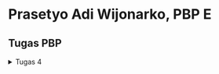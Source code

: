 # Prasetyo Adi Wijonarko, PBP E

## **Tugas PBP**
<details>
<summary>Tugas 4</summary>

Checklist untuk tugas ini adalah sebagai berikut.
- [X] Mengimplementasikan fungsi registrasi, login, dan logout untuk memungkinkan pengguna untuk mengakses aplikasi sebelumnya dengan lancar.
- [x] Membuat dua akun pengguna dengan masing-masing tiga dummy data menggunakan model yang telah dibuat pada aplikasi sebelumnya untuk 
      setiap akun di lokal.
- [x] Menghubungkan model `Item` dengan `User`.
- [x] Menampilkan detail informasi pengguna yang sedang logged in seperti username dan menerapkan `cookies` seperti `last login` 
      pada halaman utama aplikasi.
- [x] Menjawab beberapa pertanyaan berikut pada `README.md` pada root folder (silakan modifikasi `README.md` yang telah kamu 
      buat sebelumnya; tambahkan subjudul untuk setiap tugas).
	- [x]Apa itu Django `UserCreationForm`, dan jelaskan apa kelebihan dan kekurangannya?
	- [x] Apa perbedaan antara autentikasi dan otorisasi dalam konteks Django, dan mengapa keduanya penting?
	- [x] Apa itu _cookies_ dalam konteks aplikasi web, dan bagaimana Django menggunakan _cookies_ untuk mengelola data sesi pengguna?
   - [x] Apakah penggunaan cookies aman secara default dalam pengembangan web, atau apakah ada risiko potensial yang harus diwaspadai?
	- [x] Jelaskan bagaimana cara kamu mengimplementasikan checklist di	atas secara step-by-step (bukan hanya sekadar mengikuti tutorial).
- [X] Melakukan add-commit-push ke GitHub.
<br>
<hr>

### Mengimplementasikan fungsi registrasi, login, dan logout untuk memungkinkan pengguna untuk mengakses aplikasi sebleumnya dengan lancar
1. Membuat Fungsi dan Form Registrasi
   * Buka `views.py` pada subdirektori `main` dan buat fungsi `register ` yang menerima parameter request`, tambahkan kode berikut : 
   ```
   from django.shortcuts import redirect
   from django.contrib.auth.forms import UserCreationForm
   from django.contrib import messages  

   def register(request):
      form = UserCreationForm()

      if request.method == "POST":
         form = UserCreationForm(request.POST)
         if form.is_valid():
            form.save()
            messages.success(request, 'Your account has been successfully created!')
            return redirect('main:login')
      context = {'form':form}
      return render(request, 'register.html', context)
   ```

   * Buat berkas `register.html` pada `main/templates`, tambahkan kode berikut: 
   ```
   {% extends 'base.html' %}

   {% block meta %}
      <title>Register</title>
   {% endblock meta %}

   {% block content %}  

   <div class = "login">
      
      <h1>Register</h1>  

         <form method="POST" >  
               {% csrf_token %}  
               <table>  
                  {{ form.as_table }}  
                  <tr>  
                     <td></td>
                     <td><input type="submit" name="submit" value="Daftar"/></td>  
                  </tr>  
               </table>  
         </form>

      {% if messages %}  
         <ul>   
               {% for message in messages %}  
                  <li>{{ message }}</li>  
                  {% endfor %}  
         </ul>   
      {% endif %}

   </div>  

   {% endblock content %}
   ```

   * Buka `urls.py` dan tambahkan kode berikut:
    ```
    from main.views import register
    ```

    tambahkan _pathurl_

    ```
    path('register/', register, name='register'),
    ```
2. Membuat Fungsi Login
   * Buka `views.py` pada subdirektori `main` dan buatlah fungsi dengan nama `login_user` yang menerima parameter `request`. 
     Tambahkan kode berikut:
   ```
   from django.contrib.auth import authenticate, login

   def login_user(request):
    if request.method == 'POST':
        username = request.POST.get('username')
        password = request.POST.get('password')
        user = authenticate(request, username=username, password=password)
        if user is not None:
            login(request, user)
            return redirect('main:show_main')
        else:
            messages.info(request, 'Sorry, incorrect username or password. Please try again.')
    context = {}
    return render(request, 'login.html', context)
   ```
   * Buat berkas `login.html` pada `main/templates`, tambahkan kode berikut
   ```
   {% extends 'base.html' %}

   {% block meta %}
      <title>Login</title>
   {% endblock meta %}

   {% block content %}

   <div class = "login">

      <h1>Login</h1>

      <form method="POST" action="">
         {% csrf_token %}
         <table>
               <tr>
                  <td>Username: </td>
                  <td><input type="text" name="username" placeholder="Username" class="form-control"></td>
               </tr>
                     
               <tr>
                  <td>Password: </td>
                  <td><input type="password" name="password" placeholder="Password" class="form-control"></td>
               </tr>

               <tr>
                  <td></td>
                  <td><input class="btn login_btn" type="submit" value="Login"></td>
               </tr>
         </table>
      </form>

      {% if messages %}
         <ul>
               {% for message in messages %}
                  <li>{{ message }}</li>
               {% endfor %}
         </ul>
      {% endif %}     
         
      Don't have an account yet? <a href="{% url 'main:register' %}">Register Now</a>

   </div>

   {% endblock content %}
   ```

   * Buka `urls.py` tambahkan kode berikut
   ```
   from main.views import login_user
   ```

   Tambahkan _path url_
   ```
   path('login/', login_user, name='login'),
   ```

   3. Membuat funsi Logout 
   * Buka `views.py` pada subdirektori `main` dan buatlah fungsi dengan nama `logout_user` yang menerima parameter `request`. Tambahkan kode berikut:
   ```
   from django.contrib.auth import logout

   def logout_user(request):
    logout(request)
    return redirect('main:login')
   ```
   * Tambahkan kode berikut pada berkas `main.html` setelah _hyperlink tag_
   ```
   <a href="{% url 'main:logout' %}">
      <button>
         Logout
      </button>
   </a>
   ```

   * Buka `urls.py` tambahkan kode berikut
   ```
   from main.views import logout_user
   ```

   Tambahkan _path url_
   ```
   path('logout/', logout_user, name='logout'),
   ```
<br>
<hr>

### Membuat dua akun pengguna dengan masing-masing tiga dummy data menggunakan model yang telah dibuat pada aplikasi sebelumnya untuk setiap akun di lokal.
* Nnyalakan virtual environtment, lalu jalankan `python manage.py runserver` dan buka http://localhost:8000.
* Lakukan register, pada kasus ini saya menambahkan 2 dummy account yaitu 
dummy account 1
- name : Prasetyo_Adi
- pass : jasjustehsisri
- Item : 
     - Mangga - 5 - Mangga fresh dan segar	
     - Rujak - 20 - Rujak Segar
     - Ikan Kembung - 12 - Ikan kembung import

dummyaccount 2
username prezzmarket 2
- name : Ghoni
- pass : GhaniGhoni
- item : 
   - Pepaya - 11 - Pepaya Segar
   - Mangga - 21 - Mangga Segar
   - Ikan Lele - 15 - Ikan lele fresh
<br>
<hr>

### Menghubungkan model `Item` dengan `User`.
* Buka `models.py` pada subdirektori `main`, tambahkan kode:
   ```
   from django.contrib.auth.models import User
   ```

   Pada class Item tambahkan kode berikut
   ```
   user = models.ForeignKey(User, on_delete=models.CASCADE)
   ```
* Buka `views.py` pada subdirektori `main`, ubah `create_item`
   ```
   def create_item(request):
   item = ItemForm(request.POST or None)

   if form.is_valid() and request.method == "POST":
      item = form.save(commit=False)
      item.user = request.user
      item.save()
      return HttpResponseRedirect(reverse('main:show_main'))
   ...
   ```
* Ubah fungsi showmain
   ```
   def show_main(request):
      item = Item.objects.filter(user=request.user)

      context = {
        'name': request.user.username,
      ...
      }
   ```
* Nyalakan virtual environment, lakukan migrasi dengan menjalankan `python manage.py makemigrations`
* Jika muncul _error_, pilih `1` untuk menetapkan default value untuk field user pada semua row yang telah dibuat pada basis data.
* ketik `1` untuk menetapkan user dengan ID 1 (yang sudah kita buat sebelumnya) pada model yang sudah ada.
* Aplikasikan migrasi dengan melakukan `python manage.py migrate`
<br>
<hr>

### Menampilkan detail informasi pengguna yang sedang logged in seperti username dan menerapkan `cookies` seperti `last login` pada halaman utama aplikasi.
* Buka `views.py` tambahkan kode
```
import datetime
from django.http import HttpResponseRedirect
from django.urls import reverse
```
* Pada `login_user` ganti kode pada blok `if user is not None` menjadi berikut
```
...
if user is not None:
    login(request, user)
    response = HttpResponseRedirect(reverse("main:show_main")) 
    response.set_cookie('last_login', str(datetime.datetime.now()))
    return response
...
```
* Pada fungsi `show_main`, tambahkan kode berikut 
```
context = {
        'name': request.user.username,
        'class': 'PBP E', # Kelas PBP kamu
        'items': items,
        'last_login': request.COOKIES['last_login'],
    }
```
* Ubah fungsi `logout_user` menjadi 
```
def logout_user(request):
    logout(request)
    response = HttpResponseRedirect(reverse('main:login'))
    response.delete_cookie('last_login')
    return response
```
* Pada `main.html` tambahkan kode berikut diantara tabel dan tombol logout untuk menampilkan last login
```
...
<h5>Sesi terakhir login: {{ last_login }}</h5>
...
```
* Nyalakan virutal environment, jalankan server `python manage.py runserver`
* Untuk melihat data cookie `last_login`, klik kanan, klik _inspect element_, cari bagian _Application/Storage_. Klik bagian _Cookies_ 
   dan data _cookies_ akan tersedia
<br>
<hr>

### Apa itu Django `UserCreationForm`, dan jelaskan apa kelebihan dan kekurangannya?
UserCreationForm merupakan sebuah formulir bawan Django yang digunakan untuk memproses pendaftaran pengguna baru. Formulir ini memiliki tiga `field`, yaitu `username`, `password1`, dan `password2` (untuk konfirmasi password). Kelebihan dari UserCreationForm diantaranya mempermudah _developer_ untuk menngimplementasikan fitur register dengan cepat dan aman. Formulir ini juga menyediakan fitur bawaan seperti validasi dan enkripsi password secara otomatis. Kelemahannya adalah tampilan formulir ini standar, namun kelemahan ini masih bisa ditutupi dengan mengubah tampilannya secara ekstensif sesuai dengan desain yang kita inginkan
<br>
<hr>

### Apa perbedaan antara autentikasi dan otorisasi dalam konteks Django, dan mengapa keduanya penting?
Autentikasi merupakan proses yang digunakan untuk memverifikasi identitas seseorang (login). Otorisasi merupakan proses pengendalian hak akses terhadap sumber daya yang dilakukan setelah autentikasi. Perbedaannya, Autentikasi merupakan tahap sebelum otorisasi seperti mengecek kombinasi username dan password, jika sudah sesuai maka user tersebut sudah memiliki akses ke sebuah sumber daya tersebut (otorisasi).
<br>
<hr>

### Apa itu _cookies_ dalam konteks aplikasi web, dan bagaimana Django menggunakan _cookies_ untuk mengelola data sesi pengguna
Cookies adalah sejumlah kecil informasi yang dikirim oleh server web ke browser pengguna dan kemudian dikirim kembali oleh browser pada permintaan halaman selanjutnya. Informasi ini disimpan dalam bentuk teks di sisi klien (browser) dan digunakan untuk berbagai tujuan seperti autentikasi, pelacakan pengguna, pemeliharaan prefrensi pengguna. Django menggunakan cookie yang disebut "session id" untuk menyimpan kunci sesi di browser pengguna. Data sesi yang sebenarnya, seperti preferensi atau status login pengguna, disimpan di dalam database secara default. Namun, kita dapat mengonfigurasi Django untuk menyimpan data sesi di tempat lain seperti sistem berkas, cookie, atau cache.
<br>
<hr>

### Apakah penggunaan cookies aman secara default dalam pengembangan web, atau apakah ada risiko potensial yang harus diwaspadai?
Penggunaan cookies secara default dalam pengembangan web tidak dianggap sebagai risiko keamanan yang signifikan. Namun, risiko muncul seperti cross site scripting (XSS) dan Session Hijacking. Dalam serangan XSS, penyerang dapat menyisipkan skrip berbahaya ke halaman web yang akan di eksekusi pengguna dan dapat digunakan untuk mencuri informasi dari cookies. Dalam serangan session hijacking, cookie sesi dicuri oleh pihak lain, sehingga penyerang dapat mengakses sesi pengguna sah dan melakukan tindakan atas nama pengguna. 

<details>
<summary>Tugas 3</summary>

Checklist untuk tugas ini adalah sebagai berikut.
- [X] Membuat input `form` untuk menambahkan objek model pada app sebelumnya.
- [x] Tambahkan 5 fungsi `views` untuk melihat objek yang sudah ditambahkan dalam format HTML, XML, JSON, XML by ID, dan JSON by ID.
- [x] Membuat routing URL untuk masing-masing `views` yang telah ditambahkan pada poin 2.
- [x] Menjawab beberapa pertanyaan berikut pada README.md pada root folder.
	- [x] Apa perbedaan antara form POST dan form GET dalam Django?
	- [x] Apa perbedaan utama antara XML, JSON, dan HTML dalam konteks pengiriman data?
	- [x] Mengapa JSON sering digunakan dalam pertukaran data antara aplikasi web modern?
	- [x] Jelaskan bagaimana cara kamu mengimplementasikan checklist di	atas secara step-by-step (bukan hanya sekadar mengikuti tutorial).
- [X] Mengakses kelima URL di poin 2 menggunakan Postman, membuat screenshot dari hasil akses URL pada Postman, dan menambahkannya ke dalam `README.md.`
- [X] Melakukan add-commit-push ke GitHub.

### Membuat input `form` untuk menambahkan objek model pada app sebelumnya.
1. sebelum membuat form, kita perlu membuat kerangka views dari situs web kita. berikut ini adalah caranya 
 * membuat folder `templates` pada root folder, buat berkas `base.html` dan isi dengan kode berikut
   ```
   {% load static %}
      <!DOCTYPE html>
      <html lang="en">
         <head>
            <meta charset="UTF-8" />
            <meta
                  name="viewport"
                  content="width=device-width, initial-scale=1.0"
            />
            {% block meta %}
            {% endblock meta %}
         </head>

         <body>
            {% block content %}
            {% endblock content %}
         </body>
      </html>

* pada variabel `TEMPLATES` pada `settings.py` dalam direktori `prezzmarket` tambahkan kode berikut 
   ```...
   TEMPLATES = [
      {
         'BACKEND': 'django.template.backends.django.DjangoTemplates',
         'DIRS': [BASE_DIR / 'templates'], # Tambahkan kode ini
         'APP_DIRS': True,
         ...
      }
   ]
   ...

kode tersebut berguna untuk mendeteksi `base.html` sebagai berkas template
 * buka berkas `main.html` yang ada pada `templates` direktori `main`, ubah kodenya menjadi seperti berikut 
   ```
   {% extends 'base.html' %}

   {% block content %}
      <html>
      <head>
      </head>
      <body>
      <h1>Selamat datang di Prezzmarket</h1>

      <p><strong>Nama:</strong> {{ name }}</p>
      <p><strong>Kelas:</strong> {{ class }}
   {% endblock content %}

kode tersebut menggunakan `base.html` sebagai template utama

2. Setelah membuat kerangka, kita membuat form input data  
* buat berkas `forms.py` pada direktori main. tambahkan kode berikut
   ```
   from django.forms import ModelForm
   from main.models import Item

   class ItemForm(ModelForm):
      class Meta:
         model = Item
         fields = ["name", "amount", "description"]
kode ini digunakan untuk membuat struktur form yang menerima data item baru
 * buka berkas `views.py` yang ada pada foler `main` tambahkan import sebagai berikut
   ```
   from django.http import HttpResponseRedirect
   from main.forms import ItemForm
   from django.urls import reverse

 * dalam berkas yang sama, buat fungsi `create_item` yang menerima parameter `request` untuk menghasilkan form yang 
   dapat menambahkan data secara otomatis.  berikut kodenya
   ```
   def create_item(request):
      form = ItemForm(request.POST or None)

      if form.is_valid() and request.method == "POST":
         form.save()
         return HttpResponseRedirect(reverse('main:show_main'))

      context = {'form': form}
      return render(request, "create_item.html", context)

 * ubah fungsi `show main` yang sudah ada menjadi berikut 
   ```
   def show_main(request):
      items = Item.objects.all()

      context = {
         'name': 'Prasetyo Adi Wijonarko', # Nama kamu
         'class': 'PBP E', # Kelas PBP kamu
         'items': items
      }

      return render(request, "main.html", context)

 * buka `urls.py` pada folder `main` dan tambahkan import 
   ```
   from main.views import show_main, create_item

 * pada variabel `urlpatterns` dalam berkas `urls.py` tambahkan 
   ```
   path('create-item', create_item, name='create_item'),

 * buat berkas baru `create_item.html` pada `templates` dalam direktori `main`. tambahkan kode berikut
   ```
   {% extends 'base.html' %} 

   {% block content %}
   <h1>Add New Item</h1>

   <form method="POST">
      {% csrf_token %}
      <table>
         {{ form.as_table }}
         <tr>
               <td></td>
               <td>
                  <input type="submit" value="Add Item"/>
               </td>
         </tr>
      </table>
   </form>

   {% endblock %}

 * Buka kembali `main.html`, dalam block `{% block content %} tambahkan kode berikut untuk menampilkan data dalam bentuk table 
   serta tombol "Add New Item"
   ```
   ...
   <table>
      <h4>Anda menyimpan {{ items.count }} item disini</h4>
      <tr>
         <th>Name</th>
         <th>Price</th>
         <th>Description</th>
         <th>Date Added</th>
      </tr>

      {% comment %} Berikut cara memperlihatkan data item di bawah baris ini {% endcomment %}

      {% for item in items %}
               <tr>
                  <td>{{item.name}}</td>
                  <td>{{item.amount}}</td>
                  <td>{{item.description}}</td>
                  <td>{{item.date_added}}</td>
               </tr>
         {% endfor %}
      </table>

      <br />

      <a href="{% url 'main:create_item' %}">
         <button>
               Add New Item
         </button>
      </a>

   {% endblock content %}

* nyalakan virtual environtment, lalu jalankan `python manage.py runserver` dan buka http://localhost:8000. Sekarang 
  web nya sudah diisi dengan data

<br>
<hr>

### Tambahkan 5 fungsi `views` untuk melihat objek yang sudah ditambahkan dalam format HTML, XML, JSON, XML by ID, dan JSON by ID.
1. Mengembalikan data dalam bentuk HTML
 * pada `views.py` pada folder `main`, lengkapi `show_main` seperti kode berikut
   ```
   def show_main(request):
    items = Item.objects.all()

    context = {
        'name': 'Prasetyo Adi Wijonarko', # Nama kamu
        'class': 'PBP E', # Kelas PBP kamu
        'items': items
    }

    return render(request, "main.html", context)

2. Mengembalikan data dalam bentuk XML
 * buka `views.py` pada folder `main`, tambahkan import 
   ```
   from django.http import HttpResponse
   from django.core import serializers

 * buat fungsi `show_xml` yang menerima parameter request menerima parameter request dan mengambil seluruh 
   data dari model Item, lalu mengembalikan hasil query dalam bentuk XML dengan menggunakan `HttpResponse` dan content type "application/xml".
   ```
   def show_xml(request):
      data = Item.objects.all()
      return HttpResponse(serializers.serialize("xml", data), content_type="application/xml")

 * buka `buka urls.py` pada folder `main`, tambahkan import
   ```
   from main.views import show_main, create_item, show_xml 

 * pada variabel `urlpatterns` tambahkan path url untuk mengakses fungsi yang sudah diimport tadi
   ```
   path('xml/', show_xml, name='show_xml'), 

 * jalankan proyek dengan perintah `python manage.py runserver` dan buka  http://localhost:8000/xml 

3. Mengembalikan data dalam bentuk JSON
 * Buat fungsi `show_json` dalam file views.py yang menerima parameter request, ambil seluruh data `item`, lalu kembalikan 
   hasil query tersebut dalam format JSON sebagai `HttpResponse` dengan content type "application/json" 
   menggunakan serializers.serialize("json", data).
   ```
   def show_json(request):
      data = Item.objects.all()
      return HttpResponse(serializers.serialize("json", data), content_type="application/json")

 * buka `urls.py` pada folder `main`, tambahkan import
   ```
   from main.views import show_main, create_item, show_xml, show_json

 * tambahkan path url ke dalam `urlpatterns`
   ```
   path('json/', show_json, name='show_json'), 

4. Mengembalikan data berdasarkan ID dalam bentuk XML dan JSON
 * buka `views.py` pada folder `main` dan buat fungsi `show_xml_by_id` dan `show_json_by_id`. berikut adalah kodenya
 - XML by ID
   ```
   def show_xml_by_id(request, id):
      data = Item.objects.filter(pk=id)
      return HttpResponse(serializers.serialize("xml", data), content_type="application/xml")

 - JSON by ID
   ```
   def show_json_by_id(request, id):
      data = Item.objects.filter(pk=id)
      return HttpResponse(serializers.serialize("json", data), content_type="app)

 * buka `urls.py` pada folder `main`, tambahkan import
   ```
   from main.views import show_main, create_item, show_xml, show_json, show_xml_by_id, show_json_by_id 

 * tambahkan path url ke dalam `urlpatterns`
   ```
   path('xml/<int:id>/', show_xml_by_id, name='show_xml_by_id'),
   path('json/<int:id>/', show_json_by_id, name='show_json_by_id'), 

 * jalankan proyek dengan perintah `python manage.py runserver` buka  http://localhost:8000/xml/[id] untuk 
   XML by ID dan http://localhost:8000/json/[id] untuk JSON by ID
<br>
<hr>

### Membuat routing URL untuk masing-masing views yang telah ditambahkan pada poin 2.
 * kita akan mengubah routing dari `main/` menjadi `/`. nyalakan virtual environment 
   ```
   env\Scripts\activate.bat

 * buka `urls.py` pada folder `prezzmarket` ubah path `main/` menjadi ' ' pada `urlpatterns`
   ```
   path('', include('main.urls')),

 * jalankan server dengan perintah `python manage.py runserver` dan buka http://localhost:8000/ 
<br>
<hr>

### Apa perbedaan antara form `POST` dan form `GET` dalam Django?
1. Pengiriman Data
 * `POST` : Mengirimkan data dalam bentuk "request body" yang tidak terlihat (tersembunyi) dalam url
 * `GET`  : Mengirimkan data dalam bentuk "query parameters" yang terdapat pada url

2. Kemanan data
 * `POST` : Lebih cocok untuk data sensitif karena data yang dikirimkan tidak terlihat dalam url
 * `GET`  : Kurang aman untuk data sensitif karena saat mengirimkan data url terlihat dan dapat diakses siapa 
            saja yang memiliki akses ke url tersebut

3. Fungsi 
 * `POST` : Digunakan ketika ingin mengirim data untuk pemrosesan lanjut seperti menyimpan data ke database atau eksekusi 
            tindakan tertentu berdasarkan data yang dikirimkan sehingga cocok untuk formulir pengisian data
 * `GET`  : Digunakan untuk mengirimkan data yang digunakan view Django untuk melakukan tindakan seperti pencarian atau pencarian 
            data sehingga cocok untuk menjalankan permintaan yang bersifat `read-only` dan tidak mengubah data.
<br>
<hr>

### Apa perbedaan utama antara XML, JSON, dan HTML dalam konteks pengiriman data?
* XML digunakan untuk menyimpan dan mengirim data dengan format yang fleksibel dan self-descriptive. Data dalam XML 
  disusun seperti struktur pohon dengan elemen-elemen yang memiliki hubungan parent-child. Namun, XML dapat menjadi sulit dibaca 
  karena banyaknya markup yang digunakan.

* JSON, di sisi lain, digunakan untuk menyimpan data dalam bentuk terstruktur dengan format yang ringkas dan mudah dimengerti. Data dalam 
  JSON disimpan dalam pasangan key-value dan dapat bersifat nested, membuatnya sangat berguna dalam pertukaran data antar-aplikasi, 
  konfigurasi, dan penyimpanan data sederhana.

* HTML adalah bahasa markup yang digunakan untuk merancang struktur dan tampilan konten pada halaman web. HTML memungkinkan penggunaan 
  tags untuk menandai berbagai elemen seperti headings, paragraf, tautan, gambar, dan tabel, sehingga memudahkan dalam merancang 
  tampilan halaman web.
<br>
<hr>

### #Mengapa JSON sering digunakan dalam pertukaran data antara aplikasi web modern?
* Kemudahan dalam penulisan dan pemahaman dengan format `key`-`value` dan array 
* JSON memiliki fleksibilitas dalam menyimpan berbagai tipe data seperti string, boolean, array,  dan berbagai tipe data lainnya
* JSON dapat digunakan dengan berbagai bahasa pemrograman seperti JavaScript, Java, Python, C#, dan lain-lain. Hal ini memungkinkan 
  penggunaan data dalam format JSON dalam berbagai bahasa pemrograman tanpa masalah kompatibilitas, mempermudah pertukaran data di 
  berbagai platform dan lingkungan pemrograman yang berbeda.
* Mudah dikonversi ke JavaScript dan sebaliknya sehingga sangat bermanfaat bagi pengembang web dalam pemrosesan data.
<br>
<hr>

### Mengakses kelima URL di poin 2 menggunakan Postman, membuat screenshot dari hasil akses URL pada Postman, dan menambahkannya ke dalam `README.md.`
* nyalakan virtual environtment dengan perintah 
   ```
   env\Scripts\activate.bat

* jalankan perintah 
   ```
   python manage.py runserver

* Buka Postman dan buat request baru dengan method `GET` dan url http://localhost:8000/xml untuk XML, http://localhost:8000/json 
 untuk JSON, http://localhost:8000/xml/[id] untuk XML by ID dan http://localhost:8000/json/[id] untuk JSON by ID.
* klik `Send` untuk mengirim request
* akan muncul hasil response dari request pada bagian bawah Postman
 - HTML
![HTML ini](https://github.com/prasetyoadii/prezzmarket/assets/125488022/51fd6233-7b32-4374-99f2-039f74f8c5cd)
 - XML
![XML ini](https://github.com/prasetyoadii/prezzmarket/assets/125488022/4850f7e5-083b-49b6-a411-24f869a8cd82)
 - JSON
![JSON ini](https://github.com/prasetyoadii/prezzmarket/assets/125488022/9b5f3d98-4902-40a8-8cb7-cab604ccaa58)
 - XML by ID
![XML TPI ID](https://github.com/prasetyoadii/prezzmarket/assets/125488022/0b18115b-e070-478a-80e3-a97c5f9ec5a7)
 - JSON by ID
![JSON TAPI ID](https://github.com/prasetyoadii/prezzmarket/assets/125488022/5b2cdf18-f52f-4e6f-9cf6-d8c02542ac1f)
</details>

<details>
<summary>Tugas 2</summary>
	
Checklist untuk tugas ini adalah sebagai berikut.
- [X] Membuat sebuah proyek django baru.
- [x] Membuat aplikasi dengan nama main pada proyek tersebut. 
- [x] Melakukan routing pada proyek agar dapat menjalankan aplikasi main.
- [x] Membuat model pada aplikasi `main` dengan nama `Item` dan memiliki atribut wajib sebagai berikut.
    + `name` sebagai nama *item* dengan tipe `CharField`.
    + `amount` sebagai jumlah *item* dengan tipe `IntegerField`.
    + `description` sebagai deskripsi *item* dengan tipe `TextField`.
- [x] Membuat sebuah fungsi pada `views.py` untuk dikembalikan ke dalam sebuah *template* HTML yang menampilkan nama aplikasi serta nama dan kelas kamu.
- [x] Membuat sebuah *routing* pada `urls.py` aplikasi `main` untuk memetakan fungsi yang telah dibuat pada `views.py`.
- [x] Melakukan *deployment* ke Adaptable terhadap aplikasi yang sudah dibuat sehingga nantinya dapat diakses oleh teman-temanmu melalui Internet.
- [x] Membuat sebuah README.md yang berisi tautan menuju aplikasi Adaptable yang sudah di-deploy, serta jawaban dari beberapa pertanyaan berikut.
 
## Jelaskan bagaimana cara kamu mengimplementasikan checklist di atas secara step-by-step (bukan hanya sekedar mengikuti tutorial)

**Membuat sebuah proyek django baru**
1. Membuat direktori lokal dan repositori ```prezzmarket``
2. Menghubungkan direkotri lokal dengan repositori
3. Membuat virtual environment (env) python bertujuan untuk mengisolasi depedensi django untuk menghindari konflik depedensi proyek django lainnya. 
   Untuk mengaktifkannya buka direktori tempat env dibuat lalu buka command prompt dan ketik ```env\Scripts\activate.bat```
4. Membuat berkas ```requirements.txt``` lalu menambahkan dependencies sebagai berikut
   ```
   django
   gunicorn
   whitenoise
   psycopg2-binary
   requests
   urllib3
5. Pasang dependencies dengan perintah ```pip install -r requirements.txt``` dan membuat proyek django bernama ```prezzmarket``` 
   dengan menjalankan perintah ```django-admin startproject prezzmarket .``` (nyalakan terlebih dahulu environtmennya)
6. Ubah ```ALLOWED-HOSTS``` di ```settings.py``` menjadi ```[ * ]```. Step ini bertujuan agar aplikasi dapat diakses secara luas
7. Jalankan server django dengan perintah ```python manage.py runserver```, cek http://localhost:8000 
   jika tidak memunculkan error maka apalikasi berhasil dibuat
8. Tekan ```CTRL + C``` untuk menghentikan server dan jalankan perintah ```deactivate``` untuk menonaktifkan virtual environtment

**Mmebuat aplikasi main pada proyek tersebut**
1. Buka direktori prezzmarket, nyalakan virtual environtment dengan perintah ```env\Scripts\activate.bat```
2. Jalankan perintah ```python manage.py startapp main```
3. Buka ```settings.py``` dalam direktori proyek prezzmarket, tambahkan ```'main'``` pada variabel ```INSTALLED APPS```

**Melakukan routing pada proyek agar dapat menjalankan aplikasi main**
1. Buat berkas baru bernama ```urls.py``` pada direktori ```main``` dan menambahkan 
   ```
   from django.urls import path
   
   from main.views import show_main
   app_name = 'main'
   urlpatterns = [path('', show_main, name='show_main'),]

**Membuat model pada aplikasi `main` dengan nama `Item` dan memiliki atribut wajib yang sudah ditentukan**
1. Buka ```models.py``` pada direktori aplikasi ```main```
2. Isi dengan kode sebagai berikut 
   ```
   from django.db import models
   
   class Product(models.Model):
   name = models.CharField(max_length=255)
   amount = models.IntegerField()
   description = models.TextField()
3. lakukan migrasi model dengan menjalankan perintah ```python manage.py makemigrations``` untuk mencatat perubahan model, 
   lalu terapkan perubahan tersebut ke basis data lokal Anda dengan perintah python manage.py migrate.

**Membuat sebuah fungsi pada `views.py` untuk dikembalikan ke dalam sebuah *template* HTML yang menampilkan nama aplikasi serta nama dan kelas**
1. Buka ```views.py``` dalam direktori aplikasi ```main```
2. Lakukan import ```from django.shortcuts import render```
3. Tambahkan fungsi show_main untuk menampilkan halaman web sesuai permintaan yang diterima pryoek django
   ```
   def show_main(request):
   context = {
        'name': 'Prasetyo Adi Wijonarko',
        'class': 'PBP E'
    }
   return render(request, "main.html", context)
   ```


**Membuat sebuah *routing* pada `urls.py` aplikasi `main` untuk memetakan fungsi yang telah dibuat pada `views.py`.**
1. Buka ```urls.py``` pada direktori ```prezzmarket```
2. Tambahkan include :
   ```from django.urls import path, include```
3. Tambahkan ```path('main/',include('main.urls')),``` pada ```urlspatterns```

**Melakukan *deployment* ke Adaptable terhadap aplikasi yang sudah dibuat sehingga nantinya dapat diakses oleh teman-temanmu melalui Internet.**
1. Login Adaptable.io menggunakan akun github, tekan ```New App``` lalu 
   pilih ```Connect an Existing Repository``` lalu pilih ```All Repositories```
2. Pilih ```prezzmarket``` sebagai aplikasi yang ingin di deploy, pilih ```main``` sebagai deployment branch
3. Pilih ```Python App Template``` sebagai template deployment dan ```PostgreSQL``` sebagai tipe basis data
4. Masukkan versi python yang sudah terinstall di device
5. Pada kolom ```Start Command```, masukkan perintah ```python manage.py migrate && gunicorn prezzmarket.wsgi```
6. Masukkan nama App yaitu prezzmarket
7. Centang ```HTTP Listener on PORT``` dan tekan ```Deploy App``` untuk memulai proses deployment aplikasi

## Buatlah bagan yang berisi request client ke web aplikasi berbasis Django beserta responnya dan jelaskan pada bagan tersebut kaitan antara ```urls.py```, ```views.py```, ```models.py```, dan berkas ```html```.
![bagan](https://github.com/prasetyoadii/prezzmarket/assets/125488022/a9d1fc82-8481-4d9e-b747-d766722a3a59)
1. `urls.py` digunakan untuk mengelola routing yang dikirim oleh klien. Django akan mencocokkan URL yang diterima dengan pola URL yang telah didefinisikan dalam `urls.py`, jika cocok akan disematkan pada *template* `HTML`
2. Setelah didefinisikan, `views.py` akan menentukan bagaimana aplikasi akan berlaku. `views.py` mengelola permintaan, mengambil data dari model,melakukan pemrosesan data, kemudian menyiapkan data untuk nantinya ditampilkan ke klien
3. `models.py` berisi definisi model yang merepresentasikan struktur dan hubungan data dalam database. Digunakan untuk berinteraksi dengan database.
4. `template` berkas HTML yang mengatur tampilan antarmuka pengguna


## Jelaskan mengapa kita menggunakan *virtual environment*? Apakah kita tetap dapat membuat aplikasi web berbasis Django tanpa menggunakan *virtual environment*
Virtual environment merupakan sebuah alat yang digunakan untuk menjaga dependensi yang dibutuhkan oleh berbagai proyek Python tetap terisolasi dan terpisah. Dengan menggunakan virtual environment, dapat menjaga dependensi dari berbagi proyek python yang berbeda agar tetap terisolasi dan terpisah.Kita dapat menciptakan lingkungan yang independen, masing-masing sesuai dengan ebutuhan dan depedensi yang kita butuhkan untuk proyek sehingga proyek dapat berjalan baik tanpa konflik depedensi. 

Bisa saja kita membuat proyek Python tanpa menggunakan virtual environment, namun perlu diperhatikan kita harus berhati-hati dalam mengelola dependensi proyek kita untuk menghindari konflik. Misalnya kita membuat proyek A yang membutuhkan versi 1.0 dari pustaka C sedangkan proyek B memerlukan versi 2.0. Tanpa virtual environment, kedua proyek ini akan berbagi instalasi global pustaka X, yang dapat menyebabkan konflik dan masalah dalam menjalankan proyek-proyek tersebut.


## Jelaskan apakah itu MVC, MVT, MVVM dan perbedaan dari ketiganya

**MVC**
MVC atau Model-View-Controller, merupakan desain arsitektur website yang terdiri dari tiga komponen utama yaitu: 
- Model:
  - Bertanggung jawab atas logika bisnis dan data aplikasi.
  - Mengambil, manipulasi, dan berinteraksi dengan data.
  - Mmperbarui tampilan aplikasi.
- View:
  - Mengurus antarmuka pengguna (UI) seperti halaman web atau antarmuka aplikasi.
  - Berkomunikasi dengan pengontrol dan model
  - Mengelola interaksi dengan pengguna.
  - Menyajikan data yang sesuai untuk pengguna
- Controller:
  - Menerima input dari pengguna melalui view/REST
  - Menghubungkan view dengan model.
  - Memproses data dari model dan mengirimkannya ke view untuk ditampilkan.
- **Perbedaan dari MVT (Model-View-Template):** Dalam MVT, peran yang biasanya dimiliki oleh *controller* digantikan oleh *template*. *Template* merupakan file HTML yang digunakan bersama dengan Django Template Language (DTL).
- **Perbedaan dari MVVM (Model-View-ViewModel):** Dalam MVVM, peran *controller* digantikan oleh *ViewModel* yang bertindak sebagai perantara antara *model* dan *view*.

**MVT**
MVT atau Model-View-Template, merupakan pola arsitektur website yang digunakan pada django. Berikut adalah komponennya:
- Model:
  - Bertindak sebagai antarmuka untuk data dalam aplikasi.
  - Menjaga dan mengelola data.
  - Merupakan struktur data logis yang mendasari seluruh aplikasi.
  - Biasanya terhubung dengan database, khususnya database relasional seperti MySql atau Postgres.
- View:
  - Merupakan antarmuka pengguna yang dilihat dalam browser ketika sebuah website dirender.
  - Direpresentasikan oleh HTML, CSS, JavaScript, dan file-file Jinja.
  - Bertanggung jawab atas tampilan visual dari aplikasi.
- Template:
  - Terdiri dari bagian-bagian statis dari output HTML yang diinginkan.
  - Mengandung sintaks khusus yang menggambarkan bagaimana konten dinamis akan dimasukkan.
  - Digunakan untuk menghasilkan tampilan yang akhirnya dilihat oleh pengguna melalui View.
- **Perbedaan dari MVC (Model-View-Controller):** Dalam MVC, peran yang biasanya dimiliki oleh *template* digantikan oleh *controller*. *Controller* bertindak sebagai penghubung antara *view* dan *model*.
- **Perbedaan dari MVVM (Model-View-ViewModel):** Dalam MVVM, peran *template* digantikan oleh *ViewModel* yang berperan sebagai perantara antara *model* dan *view*.

**MVVM**
MVVM atau Model-View-ViewModel, adalah pola arsitektur yang umumnya digunakan dalam pengembangan aplikasi berbasis antarmuka pengguna (UI), termasuk aplikasi mobile dan desktop.  Berikut adalah komponennya:
- Model:
  - Berisi data dasar yang digunakan dalam aplikasi. 
  - Model mengelola data dan aturan bisnis aplikasi, dan seringkali berinteraksi dengan sumber data seperti database atau layanan web.
- View:
  - View dalam MVVM adalah antarmuka grafis yang digunakan oleh pengguna untuk berinteraksi dengan aplikasi. Ini bertanggung jawab untuk menampilkan output dari data yang telah diproses.
  - View dalam MVVM mirip dengan komponen view dalam pola arsitektur MVC
- ViewModel:
  - Memaparkan aliran data yang relevan dengan tampilan (View).
  - Berfungsi sebagai penghubung antara Model dan View.
  - Terdiri dari Model yang diubah menjadi View, dan berisi perintah yang dapat digunakan oleh View untuk mempengaruhi Model.
- **Perbedaan dari MVC (Model-View-Controller):** Dalam MVC, peran *ViewModel* digantikan oleh *controller* yang bertindak sebagai penghubung antara *view* dan *model*.
- **Perbedaan dari MVT (Model-View-Template):** Dalam MVT, peran yang biasanya dimiliki oleh *ViewModel* digantikan oleh *template*. *Template* berperan dalam menyusun tampilan antarmuka pengguna


